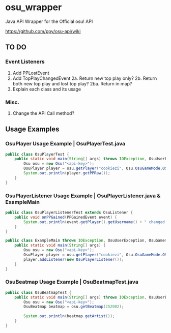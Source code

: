 # osu_wrapper
Java API Wrapper for the Official osu! API

https://github.com/ppy/osu-api/wiki

## TO DO
### Event Listeners
1. Add PPLostEvent
2. Add TopPlayChangedEvent
    2a. Return new top play only?
    2b. Return both new top play and lost top play?
        2ba. Return in map?
3. Explain each class and its usage

### Misc.
1. Change the API Call method?


## Usage Examples
### OsuPlayer Usage Example | OsuPlayerTest.java
```java
public class OsuPlayerTest {
    public static void main(String[] args) throws IOException, OsuUserException, OsuGamemodeException, JSONException, InterruptedException, OsuBeatmapException {
        Osu osu = new Osu("<api-key>");
        OsuPlayer player = osu.getPlayer("cookiezi", Osu.OsuGameMode.OSU);
        System.out.println(player.getPPRaw());
    }
}
```

### OsuPlayerListener Usage Example | OsuPlayerListener.java & ExampleMain
```java
public class OsuPlayerListenerTest extends OsuListener {
    public void onPPGained(PPGainedEvent event) {
        System.out.println(event.getPlayer().getUsername() + " changed by " + event.getRankChangeString());
    }
}

public class ExampleMain throws IOException, OsuUserException, OsuGamemodeException, JSONException, InterruptedException, OsuBeatmapException {
    public static void main(String[] args) {
        Osu osu = new Osu("<api-key>");
        OsuPlayer player = osu.getPlayer("cookiezi", Osu.OsuGameMode.OSU); //Notifies for all gamemodes.
        player.addListener(new OsuPlayerListener());
    }
}
```

### OsuBeatmap Usage Example | OsuBeatmapTest.java
```java
public class OsuBeatmapTest {
    public static void main(String[] args) throws IOException, OsuUserException, OsuGamemodeException, JSONException, InterruptedException, OsuBeatmapException {
        Osu osu = new Osu("<api-key>");
        OsuBeatmap beatmap = osu.getBeatmap(252002);
        
        System.out.println(beatmap.getArtist());
    }
}
```
